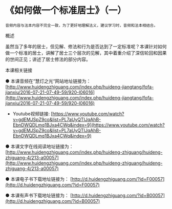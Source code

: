 # 《如何做一个标准居士》（一）



`音频内容与法本内容不完全一致，为了更好地理解法义，建议学习时，音频和法本相结合。`

概述

虽然当了多年的居士，但见解、修法和行为是否达到了一定标准呢？本课针对如何做一个标准的居士，讲解了居士三个层次的见解，其中着重介绍了深信轮回和因果的世间正见；讲述了居士修法的部分内容。

本课相关链接

● 本课音频在“慧灯之光“网站地址链接为： [http://www.huidengzhiguang.com/index.php/huideng-jiangtang/fofa-jianxiu/2016-07-21-07-49-59/920-l06016](http://www.huidengzhiguang.com/index.php/huideng-jiangtang/fofa-jianxiu/2016-07-21-07-49-59/920-l06016)​

* Youtube视频链接: [https://www.youtube.com/watch?v=gdEMJSpZ9co&list=PL7aUyQTIJqAhB-EbnDWQDLmq1BJxa4CWq&index=9](https://www.youtube.com/watch?v=gdEMJSpZ9co&list=PL7aUyQTIJqAhB-EbnDWQDLmq1BJxa4CWq&index=9)

● 本课文字在线阅读地址链接为： [http://www.huidengzhiguang.com/index.php/huideng-zhiguang/huideng-zhiguang-4/213-a00057](http://www.huidengzhiguang.com/index.php/huideng-zhiguang/huideng-zhiguang-4/213-a00057)​

● 本课电子书下载地址链接为： [http://d.huidengzhiguang.com/?id=F00057](http://d.huidengzhiguang.com/?id=F00057)​

● 本课有声书下载地址链接为： [http://d.huidengzhiguang.com/?id=B00057](http://d.huidengzhiguang.com/?id=B00057)​


